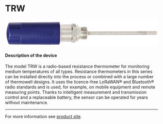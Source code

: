 # TRW

![TRW](../../assets/TRW.png)

#### Description of the device

The model TRW is a radio-based resistance thermometer for monitoring medium temperatures of all types. Resistance thermometers in this series can be installed directly into the process or combined with a large number of thermowell designs. It uses the licence-free LoRaWAN® and Bluetooth® radio standards and is used, for example, on mobile equipment and remote measuring points. Thanks to intelligent measurement and transmission control and a replaceable 
battery, the sensor can be operated for years without maintenance.

---

For more information see [product site](https://www.wika.com/en-en/TRW.WIKA).